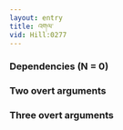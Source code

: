 ```yaml
---
layout: entry
title: འགལ་
vid: Hill:0277
---
```

### Dependencies (N = 0)


### Two overt arguments


### Three overt arguments
